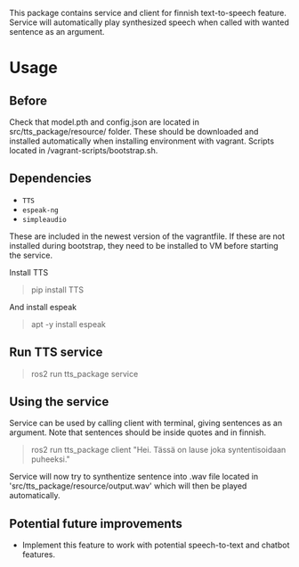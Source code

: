 This package contains service and client for finnish text-to-speech feature. Service will automatically play synthesized speech when called with wanted sentence as an argument.

# Usage

## Before
Check that model.pth and config.json are located in src/tts_package/resource/ folder. These should be downloaded and installed automatically when installing environment with vagrant. Scripts located in /vagrant-scripts/bootstrap.sh.

## Dependencies

* `TTS`
* `espeak-ng`
* `simpleaudio`

These are included in the newest version of the vagrantfile. If these are not installed during bootstrap, they need to be installed to VM before starting the service.

Install TTS
> pip install TTS <br>

And install espeak
> apt -y install espeak

## Run TTS service
> ros2 run tts_package service


## Using the service
Service can be used by calling client with terminal, giving sentences as an argument. Note that sentences should be inside quotes and in finnish.
> ros2 run tts_package client "Hei. Tässä on lause joka syntentisoidaan puheeksi."

Service will now try to synthentize sentence into .wav file located in 'src/tts_package/resource/output.wav' which will then be played automatically.

## Potential future improvements

* Implement this feature to work with potential speech-to-text and chatbot features.
